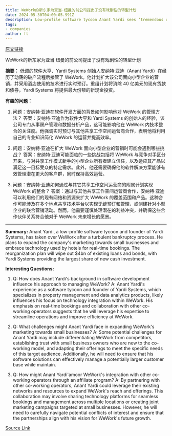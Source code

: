 ```yaml
---
title: WeWork的新东家为亚当·纽曼的前公司提出了没有戏剧性的转型计划
date: 2024-05-30T04:00:05.991Z
description: Low-profile software tycoon Anant Yardi sees ‘tremendous opportunity’ after a turbulent bankruptcy
tags: 
- companies
author: ft
---
```


[原文链接](https://ft.com/content/06eb3a4d-883d-46bc-bd84-8b3d9af6f55d)

WeWork的新东家为亚当·纽曼的前公司提出了没有戏剧性的转型计划

**摘要：**
低调的软件大亨、Yardi Systems 创始人安纳特·亚迪（Anant Yardi）在经历了动荡的破产流程后接管了 WeWork。他计划扩大该公司面向小型企业的营销，并采用酒店使用的技术进行实时预订。重组计划将消除 40 亿美元的现有贷款和债券，Yardi Systems 将提供最大份额的新现金投资。

**有趣的问题：**

1. 问题：安纳特·亚迪在软件开发方面的背景如何影响他对 WeWork 的管理方法？
   答案：安纳特·亚迪作为软件大亨和 Yardi Systems 的创始人的经验，该公司专门从事房产管理和数据分析产品，这可能影响他在 WeWork 内技术整合的关注度。他强调实时预订与其他共享工作空间运营商合作，表明他将利用自己的专业知识简化 WeWork 的运营并提高效率。

2. 问题：安纳特·亚迪在扩大 WeWork 面向小型企业的营销时可能会遇到哪些挑战？
   答案：安纳特·亚迪可能面临的一些挑战包括将 WeWork 与竞争对手区分开来，与对共享工作模式新手的小型企业所有者建立信任，以及适应其产品以满足这一目标受众的特定需求。此外，他还需要确保他的软件解决方案能够有效管理潜在更大的客户群，同时保持高效运营。

3. 问题：安纳特·亚迪如何通过与其它共享工作空间运营商的附属计划实现 WeWork 的整合？
   答案：通过与其他共享工作空间运营商合作，安纳特·亚迪可以利用他们的现有网络和资源来扩大 WeWork 的覆盖范围和产品。这种合作可能涉及在多个地点共享技术平台以实现无缝预订和管理，或创建针对小型企业的联合营销活动。然而，他需要谨慎处理潜在的利益冲突，并确保这些合作伙伴关系符合他对于 WeWork 未来增长的愿景。

---

**Summary:** 
Anant Yardi, a low-profile software tycoon and founder of Yardi Systems, has taken over WeWork after a turbulent bankruptcy process. He plans to expand the company's marketing towards small businesses and embrace technology used by hotels for real-time bookings. The reorganization plan will wipe out $4bn of existing loans and bonds, with Yardi Systems providing the largest share of new cash investment.

**Interesting Questions:** 
1. Q: How does Anant Yardi's background in software development influence his approach to managing WeWork?
   A: Anant Yardi's experience as a software tycoon and founder of Yardi Systems, which specializes in property management and data analytics products, likely influences his focus on technology integration within WeWork. His emphasis on real-time bookings and collaboration with other co-working operators suggests that he will leverage his expertise to streamline operations and improve efficiency at WeWork.
   
2. Q: What challenges might Anant Yardi face in expanding WeWork's marketing towards small businesses?
   A: Some potential challenges for Anant Yardi may include differentiating WeWork from competitors, establishing trust with small business owners who are new to the co-working model, and adapting their offerings to meet the specific needs of this target audience. Additionally, he will need to ensure that his software solutions can effectively manage a potentially larger customer base while maintain.

3. Q: How might Anant Yardi'amoor WeWork's integration with other co-working operators through an affiliate program?
   A: By partnering with other co-working operators, Anant Yardi could leverage their existing networks and resources to expand WeWork's reach and offerings. This collaboration may involve sharing technology platforms for seamless bookings and management across multiple locations or creating joint marketing campaigns targeted at small businesses. However, he will need to carefully navigate potential conflicts of interest and ensure that the partnerships align with his vision for WeWork's future growth.

[Source Link](https://ft.com/content/06eb3a4d-883d-46bc-bd84-8b3d9af6f55d)

